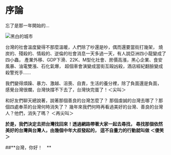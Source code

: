# 序論


忘了是那一年開始的...

![黑白的城市](http://i.imgur.com/dK4H30F.jpg)

台灣的社會溫度變得不那麼溫暖，人們除了吵還是吵，偶而還要當街打幾架，
燒炭的、殘殺的、情殺的、逆倫的社會消息一天多過一天，有人說亞洲四小龍變成了四小蟲，
產業外移、GDP下滑、22K、M型化社會、房價高漲，黑心企業、食安風暴、油電雙漲、石化氣爆，
超個車會演變成當街互毆凶殺，酒店經紀翻臉變成殺警兇手……

我們變得煩躁、暴力、激越、沮喪、自責，生活的養分裡，除了負面還是負面，
感覺台灣很爛，台灣快撐不下去了，台灣快完蛋了！＜尖叫＞

和好友們聊天總說著，說著那個善良的台灣怎麼了？
那個虔誠的台灣去哪了？那個四處奉茶的台灣何時消失了？
幾年來我們何時再看過美好的台灣、善良的台灣人？他們，消失了嗎？
＜再尖叫＞


**於是，我們決定去把台灣找回來！透過網路帶著大家一起去尋找，
尋找那個依然美好的台灣與台灣人，由幾個中年大叔發起的，
這不自量力的行動就叫做
＜傻笑＞**

##**台灣，你好！　**





